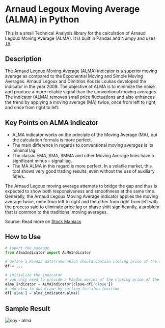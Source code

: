 # Arnaud Legoux Moving Average (ALMA) in Python

This is a small Technical Analysis library for the calculation of Arnaud Legoux Moving Average (ALMA). It is built in Pandas and Numpy and uses [TA](https://github.com/bukosabino/ta).

## Description

The Arnaud Legoux Moving Average (ALMA) indicator is a superior moving average as compared to the Exponential Moving and Simple Moving Averages. Arnaud Legoux and Dimitrios Kouzis Loukas developed the indicator in the year 2009. The objective of ALMA is to minimize the noise and produce a more reliable signal than the conventional moving averages. The indicator (ALMA) removes small price fluctuations and also enhances the trend by applying a moving average (MA) twice, once from left to right, and once from right to left.

## Key Points on ALMA Indicator

- ALMA indicator works on the principle of the Moving Average (MA), but the calculation formula is more perfect.
- The main difference in regards to conventional moving averages is its minimal lag.
- The classic EMA, SMA, SMMA and other Moving Average lines have a significant minus – signal lag.
- The MA ALMA in this regard is more perfect. In a volatile market, this tool shows very good trading results, even without the use of auxiliary filters.

The Arnaud Legoux moving average attempts to bridge the gap and thus is expected to show both responsiveness and smoothness at the same time. Generally, the Arnaud Legoux Moving Average indicator applies the moving average twice, once from left to right and the other from right from left with the process said to eliminate price lag or phase shift significantly, a problem that is common to the traditional moving averages.

Source: Read more on [Stock Maniacs](https://www.stockmaniacs.net/arnaud-legoux-moving-average-indicator/)

## How to Use

```python
# import the package
from AlmaIndicator import ALMAIndicator

# define a Pandas dataframe which should contain closing price of the stocks
df = ...

# initialize the indicator
# you only need to provide a Pandas series of the closing price of the stock
alma_indicator = ALMAIndicator(close=df['close'])
# add alma to dataframe by calling the alma function
df['alma'] = alma_indicator.alma()
```

## Sample Result

![spy - alma](https://user-images.githubusercontent.com/29625844/92998867-1d3d4e80-f54f-11ea-919c-dd48c8927172.png)
